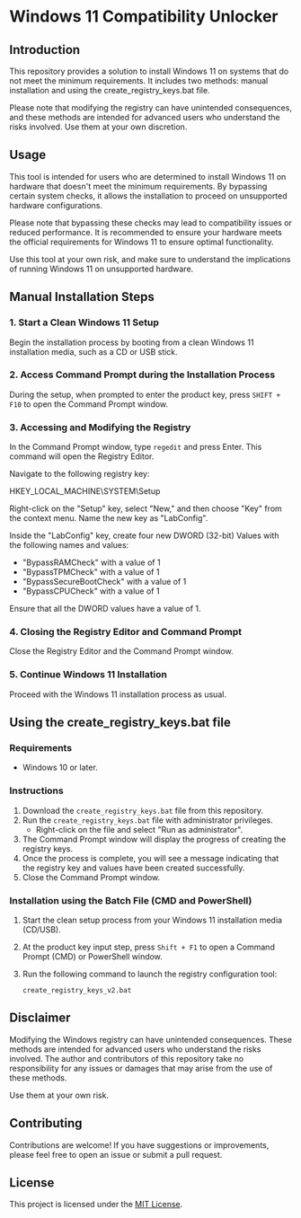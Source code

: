 # Windows 11 Compatibility Unlocker

## Introduction
This repository provides a solution to install Windows 11 on systems that do not meet the minimum requirements. It includes two methods: manual installation and using the create_registry_keys.bat file.

Please note that modifying the registry can have unintended consequences, and these methods are intended for advanced users who understand the risks involved. Use them at your own discretion.

## Usage

This tool is intended for users who are determined to install Windows 11 on hardware that doesn't meet the minimum requirements. By bypassing certain system checks, it allows the installation to proceed on unsupported hardware configurations.

Please note that bypassing these checks may lead to compatibility issues or reduced performance. It is recommended to ensure your hardware meets the official requirements for Windows 11 to ensure optimal functionality.

Use this tool at your own risk, and make sure to understand the implications of running Windows 11 on unsupported hardware.


## Manual Installation Steps

### 1. Start a Clean Windows 11 Setup
Begin the installation process by booting from a clean Windows 11 installation media, such as a CD or USB stick.

### 2. Access Command Prompt during the Installation Process
During the setup, when prompted to enter the product key, press `SHIFT + F10` to open the Command Prompt window.

### 3. Accessing and Modifying the Registry
In the Command Prompt window, type `regedit` and press Enter. This command will open the Registry Editor.

Navigate to the following registry key:

HKEY_LOCAL_MACHINE\SYSTEM\Setup

Right-click on the "Setup" key, select "New," and then choose "Key" from the context menu. Name the new key as "LabConfig".

Inside the "LabConfig" key, create four new DWORD (32-bit) Values with the following names and values:
- "BypassRAMCheck" with a value of 1
- "BypassTPMCheck" with a value of 1
- "BypassSecureBootCheck" with a value of 1
- "BypassCPUCheck" with a value of 1

Ensure that all the DWORD values have a value of 1.

### 4. Closing the Registry Editor and Command Prompt
Close the Registry Editor and the Command Prompt window.

### 5. Continue Windows 11 Installation
Proceed with the Windows 11 installation process as usual.

## Using the create_registry_keys.bat file

### Requirements
- Windows 10 or later.

### Instructions
1. Download the `create_registry_keys.bat` file from this repository.
2. Run the `create_registry_keys.bat` file with administrator privileges.
    - Right-click on the file and select "Run as administrator".
3. The Command Prompt window will display the progress of creating the registry keys.
4. Once the process is complete, you will see a message indicating that the registry key and values have been created successfully.
5. Close the Command Prompt window.

### Installation using the Batch File (CMD and PowerShell)

1. Start the clean setup process from your Windows 11 installation media (CD/USB).
2. At the product key input step, press `Shift + F1` to open a Command Prompt (CMD) or PowerShell window.
3. Run the following command to launch the registry configuration tool:

   ```shell
   create_registry_keys_v2.bat

## Disclaimer
Modifying the Windows registry can have unintended consequences. These methods are intended for advanced users who understand the risks involved. The author and contributors of this repository take no responsibility for any issues or damages that may arise from the use of these methods.

Use them at your own risk.

## Contributing
Contributions are welcome! If you have suggestions or improvements, please feel free to open an issue or submit a pull request.

## License
This project is licensed under the [MIT License](LICENSE).



